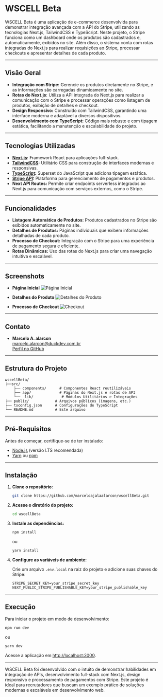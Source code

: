 # WSCELL Beta

WSCELL Beta é uma aplicação de e-commerce desenvolvida para demonstrar integração avançada com a API do Stripe, utilizando as tecnologias Next.js, TailwindCSS e TypeScript. Neste projeto, o Stripe funciona como um dashboard onde os produtos são cadastrados e, automaticamente, exibidos no site. Além disso, o sistema conta com rotas integradas do Next.js para realizar requisições ao Stripe, processar checkouts e apresentar detalhes de cada produto.

---

## Visão Geral

- **Integração com Stripe:** Gerencie os produtos diretamente no Stripe, e as informações são carregadas dinamicamente no site.
- **Rotas do Next.js:** Utiliza a API integrada do Next.js para realizar a comunicação com o Stripe e processar operações como listagem de produtos, exibição de detalhes e checkout.
- **Design Responsivo:** Construído com TailwindCSS, garantindo uma interface moderna e adaptável a diversos dispositivos.
- **Desenvolvimento com TypeScript:** Código mais robusto e com tipagem estática, facilitando a manutenção e escalabilidade do projeto.

---

## Tecnologias Utilizadas

- **[Next.js](https://nextjs.org/):** Framework React para aplicações full-stack.
- **[TailwindCSS](https://tailwindcss.com/):** Utilitário CSS para construção de interfaces modernas e responsivas.
- **[TypeScript](https://www.typescriptlang.org/):** Superset do JavaScript que adiciona tipagem estática.
- **[Stripe API](https://stripe.com/):** Plataforma para gerenciamento de pagamentos e produtos.
- **Next API Routes:** Permite criar endpoints serverless integrados ao Next.js para comunicação com serviços externos, como o Stripe.

---

## Funcionalidades

- **Listagem Automática de Produtos:** Produtos cadastrados no Stripe são exibidos automaticamente no site.
- **Detalhes de Produtos:** Páginas individuais que exibem informações detalhadas de cada produto.
- **Processo de Checkout:** Integração com o Stripe para uma experiência de pagamento segura e eficiente.
- **Rotas Dinâmicas:** Uso das rotas do Next.js para criar uma navegação intuitiva e escalável.

---

## Screenshots

- **Página Inicial**
  ![Página Inicial](https://github.com/user-attachments/assets/587017b1-20b1-4624-acd4-c0cee1030560)

- **Detalhes do Produto**
  ![Detalhes do Produto](https://github.com/user-attachments/assets/0ce1df35-6ae6-4f1c-bda7-4280cea35fe2)

- **Processo de Checkout**
  ![Checkout](https://github.com/user-attachments/assets/e889dd72-fa8f-4159-9329-e1adaace0fbb)

---


## Contato

- **Marcelo A. alarcon**  
  [marcelo.alarcon@duckdev.com.br](mailto:marcelo.alarcon@duckdev.com.br)  
  [Perfil no GitHub](https://github.com/marceloajalaalarcon)


---

## Estrutura do Projeto

```plaintext
wscellBeta/
├──src/
    ├── components/      # Componentes React reutilizáveis
    ├── app/             # Páginas do Next.js e rotas de API
    └──  lib/             # Módulos Utilitários e Integrações
├── public/            # Arquivos públicos (imagens, etc.)
├── tsconfig.json      # Configurações do TypeScript
└── README.md          # Este arquivo
```

---

## Pré-Requisitos

Antes de começar, certifique-se de ter instalado:

- [Node.js](https://nodejs.org/) (versão LTS recomendada)
- [Yarn](https://yarnpkg.com/) ou [npm](https://www.npmjs.com/)

---

## Instalação

1. **Clone o repositório:**
   ```bash
   git clone https://github.com/marceloajalaalarcon/wscellBeta.git
   ```

2. **Acesse o diretório do projeto:**
   ```bash
   cd wscellBeta
   ```

3. **Instale as dependências:**
   ```bash
   npm install
   ```
   ou
   ```bash
   yarn install
   ```

4. **Configure as variáveis de ambiente:**

   Crie um arquivo `.env.local` na raiz do projeto e adicione suas chaves do Stripe:
   ```env
   STRIPE_SECRET_KEY=your_stripe_secret_key
   NEXT_PUBLIC_STRIPE_PUBLISHABLE_KEY=your_stripe_publishable_key
   ```

---

## Execução

Para iniciar o projeto em modo de desenvolvimento:
```bash
npm run dev
```
ou
```bash
yarn dev
```

Acesse a aplicação em [http://localhost:3000](http://localhost:3000).

---

WSCELL Beta foi desenvolvido com o intuito de demonstrar habilidades em integração de APIs, desenvolvimento full-stack com Next.js, design responsivo e processamento de pagamentos com Stripe. Este projeto é ideal para recrutadores que buscam um exemplo prático de soluções modernas e escaláveis em desenvolvimento web.

